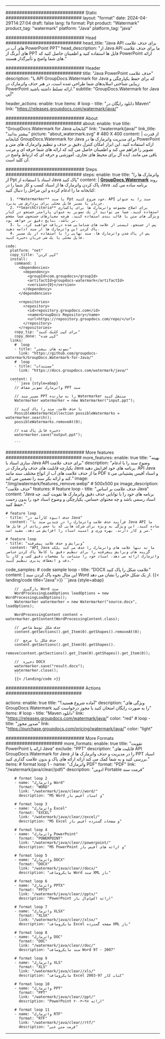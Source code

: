 
---
############################# Static ############################
layout: "format"
date:  2024-04-29T14:27:04
draft: false
lang: fa
format: Ppt
product: "Watermark"
product_tag: "watermark"
platform: "Java"
platform_tag: "java"

############################# Head ############################
head_title: "Java API برای حذف علامت های آب در PowerPoint PPT"
head_description: "از Java API ما برای حذف علامت های آبرنگ از PPT فایل ها استفاده کنید و اطمینان حاصل کنید که PowerPoint ارائه های شما واضح و تأثیرگذار هستند."

############################# Header ############################
title: "Java PowerPoint حذف علامت" 
description: "با API GroupDocs.Watermark for Java که برای حفظ یکپارچگی و زیبایی شناختی اسلایدهای شما طراحی شده است، در هنر حذف واترمارک در PowerPoint ارائه تسلط داشته باشید."
subtitle: "GroupDocs.Watermark for Java آپی" 

header_actions:
  enable: true
  items:
    #  loop
    - title: "دانلود رایگان در Maven"
      link: "https://releases.groupdocs.com/watermark/java/"
      
############################# About ############################
about:
    enable: true
    title: "GroupDocs.Watermark for Java کتابخانه"
    link: "/watermark/java/"
    link_title: "بیشتر بدانید"
    picture: "about_watermark.svg" # 480 X 400
    content: |
       از قدرت کتابخانه GroupDocs.Watermark for Java برای مدیریت واترمارک ها در PowerPoint ارائه استفاده کنید. این ابزار امکان کنترل دقیق بر حذف و تنظیم واترمارک های متن و تصویر را فراهم می کند و اطمینان حاصل می کند که ارائه های شما حرفه ای و مرتب باقی می مانند. ایده آل برای محیط های تجاری، آموزشی و حرفه ای که ارتباط واضح در آن کلید است.

############################# Steps ############################
steps:
    enable: true
    title: "واترمارک ها را از Ppt اسناد با استفاده از Java پاک کنید"
    content: |
      **[GroupDocs.Watermark](https://products.groupdocs.com/watermark/java/)** روند پاک کردن واترمارک ها از اسناد کسب و کار شما را در Java برنامه ساده می کند. کتابخانه ما را ادغام کرده و این مراحل را دنبال کنید:
      
      1. **Watermarker** با سند Ppt خود شروع کنید. API سند را به عنوان جریان یا مسیر فایل محلی برای پردازش می پذیرد.
      2. **SearchCriteria** برای اصلاح مجموعه واترمارک ها برای پاکسازی استفاده کنید. شما می توانید از یک تصویر به عنوان پارامتر جستجو در کنار ویژگی های متن یا قالب بندی استفاده کنید. هرچه معیارهای جستجوی شما مشخص تر باشد، نتایج دقیق تر خواهد بود.
      3. پس از جستجو، لیستی از علامت های شناسایی شده دریافت خواهید کرد. با پاک کردن این واترمارک ها از سند ادامه دهید.
      4. پس از پاک شدن واترمارک ها، سند نهایی را با استفاده از یک مسیر فایل محلی یا یک شی جریان ذخیره کنید.
   
    code:
      platform: "net"
      copy_title: "کپی کردن"
      install:
        command: |
          <dependencies>
            <dependency>
              <groupId>com.groupdocs</groupId>
              <artifactId>groupdocs-watermark</artifactId>
              <version>{0}</version>
            </dependency>
          </dependencies>

          <repositories>
            <repository>
              <id>repository.groupdocs.com</id>
              <name>GroupDocs Repository</name>
              <url>https://repository.groupdocs.com/repo/</url>
            </repository>
          </repositories>
        copy_tip: "برای کپی کلیک کنید"
        copy_done: "کپی شده"
      links:
        #  loop
        - title: "نمونه های بیشتر"
          link: "https://github.com/groupdocs-watermark/GroupDocs.Watermark-for-Java/"
        #  loop
        - title: "مستندات"
          link: "https://docs.groupdocs.com/watermark/java/"
          
      content: |
        ```java {style=abap}
        // واترمارک تصویر شفاف PPT سند

        // مسیر سند PPT را به سازنده Watermarker منتقل کنید
        Watermarker watermarker = new Watermarker("input.ppt");
        
        // با حذف علامت، سند را پاک کنید
        PossibleWatermarkCollection possibleWatermarks = watermarker.search();
        possibleWatermarks.removeAt(0);

        // ذخیره فایل پاک شده
        watermarker.save("output.ppt");
        
        ```        
        
############################# More features ############################
more_features:
  enable: true
  title: "بهینه سازی اسناد با Java API برای حذف علامت"
  description: "وضوح سند را با ادغام یکپارچه قابلیت های حذف واترمارک در Java برنامه های خود افزایش دهید. API Java ما از حذف علامت های آب از انواع مختلف سند مانند PDF s و اسناد آفیس پشتیبانی می کند و ارائه بکر سند را تضمین می کند."
  image: "/img/watermark/features_remove.webp" # 500x500 px
  image_description: "حذف علامت"
  features:
    # feature loop
    - title: "حذف علامت بر اساس Java"
      content: "Java برنامه های خود را با توانایی حذف دقیق واترمارک ها تقویت کنید. چه اسناد رسمی باشد و چه محتوای حساس، یکپارچگی و وضوح اسناد خود را بدون زحمت حفظ کنید."

    # feature loop
    - title: "حذف انبوه کارآمد در Java"
      content: "فرآیند حذف علامت واترمارک را در چندین سند با Java API ما ساده کنید. این ویژگی به ویژه برای شرکت هایی که با حجم زیادی از فایل ها سر و کار دارند، بهره وری و امنیت اسناد را افزایش می دهد، مفید است."

    # feature loop
    - title: "ویرایش و حذف علامت پیشرفته"
      content: "API Java ما نه تنها علامت های واترمارک را حذف می کند بلکه گزینه های ویرایش پیشرفته را برای تنظیم دقیق یا کاملاً پاک کردن عناصر واترمارک ارائه می دهد. اسناد خود را متناسب با مشخصات دقیق کسب و کار با دقت و انعطاف پذیری تنظیم کنید."
      
  code_samples:
    # code sample loop
    - title: "DOCX علامت شکل را پاک کنید"
      content: |
        این مثال نحوه پاک کردن سند Word از یک شکل خاص را نشان می دهد.
        {{< landing/code title="Java">}}
        ```java {style=abap}
        
        //  بارگیری Word سند
        WordProcessingLoadOptions loadOptions = new WordProcessingLoadOptions();
        Watermarker watermarker = new Watermarker("source.docx", loadOptions);

        WordProcessingContent content = watermarker.getContent(WordProcessingContent.class);

        //  حذف شکل توسط شاخص
        content.getSections().get_Item(0).getShapes().removeAt(0);

        //  حذف شکل با مرجع
        content.getSections().get_Item(0).getShapes().
            remove(content.getSections().get_Item(0).getShapes().get_Item(0));

        //  ذخیره DOCX
        watermarker.save("result.docx");
        watermarker.close();
        ```
        {{< /landing/code >}}


############################# Actions ############################

actions:
  enable: true
  title: "آماده شروع هستید؟"
  description: "ویژگی های GroupDocs.Watermark را به صورت رایگان امتحان کنید یا مجوز درخواست کنید"
  items:
    #  loop
    - title: "Maven دانلود"
      link: "https://releases.groupdocs.com/watermark/java/"
      color: "red"
        #  loop
    - title: "صدور مجوز"
      link: "https://purchase.groupdocs.com/pricing/watermark/java/"
      color: "light"


############################# More Formats #####################
more_formats:
    enable: true
    title: "تقویت PowerPoint ارائه با Java"
    exclude: "PPT"
    description: "قابلیت های API GroupDocs.Watermark for Java را در مدیریت و حذف واترمارک ها از PPT اسناد بررسی کنید و به شما کمک می کند ارائه ارائه های پاک و بدون علامت گذاری کنید."
    items: 
        # format loop 1
        - name: "واترمارک PDF"
          format: "PDF"
          link: "/watermark/java/clear//pdf/"
          description: "ادوبی Portable فرمت سند"

        # format loop 2
        - name: "واترمارک Word"
          format: "WORD"
          link: "/watermark/java/clear//word/"
          description: "MS Word و اسناد آفیس باز"
          
        # format loop 3
        - name: "واترمارک Excel"
          format: "EXCEL"
          link: "/watermark/java/clear//excel/"
          description: "MS Excel و صفحات گسترده آفیس باز"

        # format loop 4
        - name: "واترمارک PowerPoint"
          format: "POWERPOINT"
          link: "/watermark/java/clear//powerpoint/"
          description: "MS PowerPoint و ارائه های آفیس باز"

        # format loop 5
        - name: "واترمارک DOCX"
          format: "DOCX"
          link: "/watermark/java/clear//docx/"
          description: "مایکروسافت Word سند XML باز"
          
        # format loop 6
        - name: "واترمارک PPTX"
          format: "PPTX"
          link: "/watermark/java/clear//pptx/"
          description: "PowerPoint ارائه اکس‌ام‌ال باز"
          
        # format loop 7
        - name: "واترمارک XLSX"
          format: "XLSX"
          link: "/watermark/java/clear//xlsx/"
          description: "مایکروسافت Excel صفحه گسترده XML باز"

        # format loop 8
        - name: "واترمارک DOC"
          format: "DOC"
          link: "/watermark/java/clear//doc/"
          description: "سند مایکروسافت Word 97 - 2007"

        # format loop 9
        - name: "واترمارک XLS"
          format: "XLS"
          link: "/watermark/java/clear//xls/"
          description: "مایکروسافت Excel کتاب کار 97-2003"

        # format loop 10
        - name: "واترمارک PPT"
          format: "PPT"
          link: "/watermark/java/clear//ppt/"
          description: "PowerPoint ارائه ۹۷—۲۰۰۳"

        # format loop 11
        - name: "واترمارک RTF"
          format: "RTF"
          link: "/watermark/java/clear//rtf/"
          description: "فرمت متن غنی"

---
